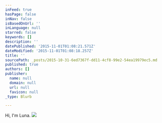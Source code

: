```yaml
---
inFeed: true
hasPage: false
inNav: false
isBasedOnUrl: ''
inLanguage: null
starred: false
keywords: []
description: ''
datePublished: '2015-11-01T01:08:21.571Z'
dateModified: '2015-11-01T01:08:18.257Z'
title: ''
sourcePath: _posts/2015-10-31-6ed7367f-dd11-4cf8-99e2-54ea19979ec5.md
published: true
authors: []
publisher:
  name: null
  domain: null
  url: null
  favicon: null
_type: Blurb

---
```

Hi, I'm Luna.
![](https://the-grid-user-content.s3-us-west-2.amazonaws.com/395d9225-cede-464d-967a-5ef9b74817a0.JPG)